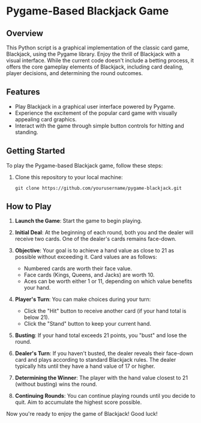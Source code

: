 # Pygame-Based Blackjack Game

## Overview

This Python script is a graphical implementation of the classic card game, Blackjack, using the Pygame library. Enjoy the thrill of Blackjack with a visual interface. While the current code doesn't include a betting process, it offers the core gameplay elements of Blackjack, including card dealing, player decisions, and determining the round outcomes.

## Features

- Play Blackjack in a graphical user interface powered by Pygame.
- Experience the excitement of the popular card game with visually appealing card graphics.
- Interact with the game through simple button controls for hitting and standing.

## Getting Started

To play the Pygame-based Blackjack game, follow these steps:

1. Clone this repository to your local machine:

   ```shell
   git clone https://github.com/yourusername/pygame-blackjack.git

## How to Play

1. **Launch the Game**: Start the game to begin playing.

2. **Initial Deal**: At the beginning of each round, both you and the dealer will receive two cards. One of the dealer's cards remains face-down.

3. **Objective**: Your goal is to achieve a hand value as close to 21 as possible without exceeding it. Card values are as follows:
   - Numbered cards are worth their face value.
   - Face cards (Kings, Queens, and Jacks) are worth 10.
   - Aces can be worth either 1 or 11, depending on which value benefits your hand.

4. **Player's Turn**: You can make choices during your turn:
   - Click the "Hit" button to receive another card (if your hand total is below 21).
   - Click the "Stand" button to keep your current hand.

5. **Busting**: If your hand total exceeds 21 points, you "bust" and lose the round.

6. **Dealer's Turn**: If you haven't busted, the dealer reveals their face-down card and plays according to standard Blackjack rules. The dealer typically hits until they have a hand value of 17 or higher.

7. **Determining the Winner**: The player with the hand value closest to 21 (without busting) wins the round.

8. **Continuing Rounds**: You can continue playing rounds until you decide to quit. Aim to accumulate the highest score possible.

Now you're ready to enjoy the game of Blackjack! Good luck!


